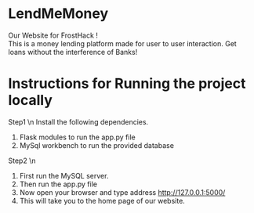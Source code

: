 # LendMeMoney
Our Website for FrostHack !   
This is a money lending platform made for user to user interaction.
Get loans without the interference of Banks!

# Instructions for Running the project locally
Step1 \n
Install the following dependencies.
1. Flask modules to run the app.py file
2. MySql workbench to run the provided database

Step2 \n
1. First run the MySQL server.
2. Then run the app.py file
3. Now open your browser and  type address http://127.0.0.1:5000/
4. This will take you to the home page of our website.
